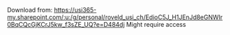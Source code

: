 Download from: https://usi365-my.sharepoint.com/:u:/g/personal/roveld_usi_ch/EdioC5J_H1JEnJd8eGNWIr0BqCQcGjKCrJ5kw_f3sZE_UQ?e=D484dj
Might require access